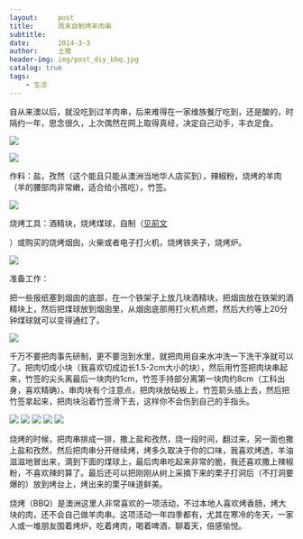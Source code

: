 ```yaml
---
layout:     post
title:      周末自制烤羊肉串
subtitle:   
date:       2014-3-3
author:     土猪
header-img: img/post_diy_bbq.jpg
catalog: true
tags:
    - 生活
---
```



自从来澳以后，就没吃到过羊肉串，后来难得在一家维族餐厅吃到，还是酸的，时隔约一年，思念很久，上次偶然在网上取得真经，决定自己动手，丰衣足食。



![](https://steemitimages.com/DQmYbRw5bzR1vvjX6QjkiT9HUmGaq9pwxLUB9rJauqQDZf9/image.png)

![](https://steemitimages.com/DQmQxXxR5ZoJ5jhPQHA2jdEUp5SLMuW7baprp55cY5mZXbi/image.png)

作料：盐，孜然（这个能且只能从澳洲当地华人店买到），辣椒粉，烧烤的羊肉（羊的腰部肉非常嫩，适合给小孩吃），竹签。


![](https://steemitimages.com/DQmNbVFQz97Fm5QKhZNnWNB66BX7tZNy9arY85bfZu8MPnw/image.png)

烧烤工具：酒精块，烧烤煤球，自制（[见前文](https://chenlocus.github.io/2014/02/20/%E8%87%AA%E5%88%B6%E7%83%A7%E7%83%A4%E7%83%9F%E5%9B%B1/)


）或购买的烧烤烟囱，火柴或者电子打火机，烧烤铁夹子，烧烤炉。

![](https://steemitimages.com/DQmYw8d4WueBDhXJ8VWWK6WcjqbwWgPamsVQK8bCzMuogUv/image.png)





准备工作：

把一些报纸塞到烟囱的底部，在一个铁架子上放几块酒精块，把烟囱放在铁架的酒精块上，然后把煤球放到烟囱里，从烟囱底部用打火机点燃，然后大约等上20分钟煤球就可以变得通红了。


![](https://steemitimages.com/DQmVsRqb7BHQ4yVSNYbSWR8utyRFdj2P4Ai1jzodDRoocC2/image.png)



千万不要把肉事先研制，更不要泡到水里，就把肉用自来水冲洗一下洗干净就可以了。把肉切成小块（我喜欢切成边长1.5-2cm大小的块），然后用竹签把肉块串起来，竹签的尖头离最后一块肉约1cm，竹签手持部分离第一块肉约8cm（工科出身，喜欢精确）。串肉块有个注意点，把肉块放砧板上，竹签箭头插上去，然后把竹签拿起来，把肉块沿着竹签滑下去，这样你不会伤到自己的手指头。

![](https://steemitimages.com/DQmQAaTUDUegkkbFfueXmEWUAmekdMBBF7ptZzi3CiksC1y/image.png)
![](https://steemitimages.com/DQmacKCNRbdkPyhXFk4MbEFCLWmgidrtbBQcUsEqBPbp4uE/image.png)
![](https://steemitimages.com/DQmZ7pBd27qZEcsAUDZUUeW39g1wycGquDfbZsZTTaLmZXB/image.png)
![](https://steemitimages.com/DQmS2swaqteeu2yyn6wvujEtTfFhdqD6LGNy8wmywTLwz98/image.png)
![](https://steemitimages.com/DQmeeyPgEZ5v7vshsySegv5FtifnSDPpbRgLvdykvu92gLM/image.png)


烧烤的时候，把肉串排成一排，撒上盐和孜然，烧一段时间，翻过来，另一面也撒上盐和孜然，然后把肉串分开继续烤，烤多久取决于你的口味，我喜欢烤透，羊油滋滋地冒出来，滴到下面的煤球上，最后肉串吃起来非常的脆，我还喜欢撒上辣椒粉，不喜欢辣的算了。最后还可以把刚刚从树上采摘下来的栗子打洞后（不打洞要爆的）放到烤台上，烤出来的栗子味道鲜美。


烧烤（BBQ）是澳洲这里人非常喜欢的一项活动，不过本地人喜欢烤香肠，烤大块的肉，还不会自己做羊肉串。这项活动一年四季都有，尤其在寒冷的冬天，一家人或一堆朋友围着烤炉，吃着烤肉，喝着啤酒，聊着天，倍感愉悦。
